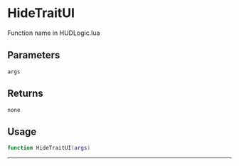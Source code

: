 # HideTraitUI
Function name in HUDLogic.lua
## Parameters
`args`
## Returns
`none`
## Usage
```lua
function HideTraitUI(args)
```
---
